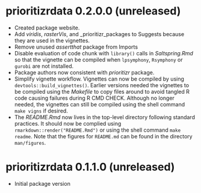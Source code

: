 # prioritizrdata 0.2.0.0 (unreleased)

- Created package website.
- Add _viridis_, _rasterVis_, and _prioritizr_packages to Suggests because they are used in
  the vignettes.
- Remove unused _assertthat_ package from Imports
- Disable evaluation of code chunk with `library()` calls in _Saltspring.Rmd_
  so that the vignette can be compiled when `lpsymphony`, `Rsymphony` or `gurobi` are not installed.
- Package authors now consistent with _prioritizr_ package.
- Simplify vignette workflow. Vignettes can now be compiled by using
  `devtools::build_vignettes()`. Earlier versions needed the vignettes to be
  compiled using the _Makefile_ to copy files around to avoid tangled R code
  causing failures during R CMD CHECK. Although no longer needed, the vignettes
  can still be compiled using the shell command `make vigns` if
  desired.
- The _README.Rmd_ now lives in the top-level directory following standard
  practices. It should now be complied using `rmarkdown::render("README.Rmd")`
  or using the shell command `make readme`. Note that the figures for
  `README.md` can be found in the directory `man/figures`.

# prioritizrdata 0.1.1.0 (unreleased)

- Initial package version
